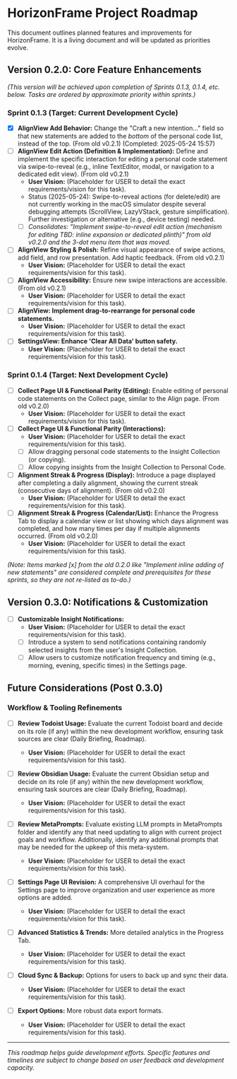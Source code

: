 # HorizonFrame Project Roadmap

This document outlines planned features and improvements for HorizonFrame. It is a living document and will be updated as priorities evolve.

## Version 0.2.0: Core Feature Enhancements

_(This version will be achieved upon completion of Sprints 0.1.3, 0.1.4, etc. below. Tasks are ordered by approximate priority within sprints.)_

### Sprint 0.1.3 (Target: Current Development Cycle)

- [x] **AlignView Add Behavior:** Change the "Craft a new intention..." field so that new statements are added to the *bottom* of the personal code list, instead of the top. (From old v0.2.1) (Completed: 2025-05-24 15:57)
- [ ] **AlignView Edit Action (Definition & Implementation):** Define and implement the specific interaction for editing a personal code statement via swipe-to-reveal (e.g., inline TextEditor, modal, or navigation to a dedicated edit view). (From old v0.2.1)
    *   **User Vision:** (Placeholder for USER to detail the exact requirements/vision for this task).
    *   Status (2025-05-24): Swipe-to-reveal actions (for delete/edit) are not currently working in the macOS simulator despite several debugging attempts (ScrollView, LazyVStack, gesture simplification). Further investigation or alternative (e.g., device testing) needed.
    - [ ] _Consolidates: "Implement swipe-to-reveal edit action (mechanism for editing TBD: inline expansion or dedicated plinth)" from old v0.2.0 and the 3-dot menu item that was moved._
- [ ] **AlignView Styling & Polish:** Refine visual appearance of swipe actions, add field, and row presentation. Add haptic feedback. (From old v0.2.1)
    *   **User Vision:** (Placeholder for USER to detail the exact requirements/vision for this task).
- [ ] **AlignView Accessibility:** Ensure new swipe interactions are accessible. (From old v0.2.1)
    *   **User Vision:** (Placeholder for USER to detail the exact requirements/vision for this task).
- [ ] **AlignView: Implement drag-to-rearrange for personal code statements.**
    *   **User Vision:** (Placeholder for USER to detail the exact requirements/vision for this task).
- [ ] **SettingsView: Enhance 'Clear All Data' button safety.**
    *   **User Vision:** (Placeholder for USER to detail the exact requirements/vision for this task).

### Sprint 0.1.4 (Target: Next Development Cycle)

- [ ] **Collect Page UI & Functional Parity (Editing):** Enable editing of personal code statements on the Collect page, similar to the Align page. (From old v0.2.0)
    *   **User Vision:** (Placeholder for USER to detail the exact requirements/vision for this task).
- [ ] **Collect Page UI & Functional Parity (Interactions):** 
    *   **User Vision:** (Placeholder for USER to detail the exact requirements/vision for this task).
    - [ ] Allow dragging personal code statements to the Insight Collection (or copying).
    - [ ] Allow copying insights from the Insight Collection to Personal Code.
- [ ] **Alignment Streak & Progress (Display):** Introduce a page displayed after completing a daily alignment, showing the current streak (consecutive days of alignment). (From old v0.2.0)
    *   **User Vision:** (Placeholder for USER to detail the exact requirements/vision for this task).
- [ ] **Alignment Streak & Progress (Calendar/List):** Enhance the Progress Tab to display a calendar view or list showing which days alignment was completed, and how many times per day if multiple alignments occurred. (From old v0.2.0)
    *   **User Vision:** (Placeholder for USER to detail the exact requirements/vision for this task).

*(Note: Items marked [x] from the old 0.2.0 like "Implement inline adding of new statements" are considered complete and prerequisites for these sprints, so they are not re-listed as to-do.)*

## Version 0.3.0: Notifications & Customization

- [ ] **Customizable Insight Notifications:**
    *   **User Vision:** (Placeholder for USER to detail the exact requirements/vision for this task).
    - [ ] Introduce a system to send notifications containing randomly selected insights from the user's Insight Collection.
    - [ ] Allow users to customize notification frequency and timing (e.g., morning, evening, specific times) in the Settings page.

## Future Considerations (Post 0.3.0)

### Workflow & Tooling Refinements
- [ ] **Review Todoist Usage:** Evaluate the current Todoist board and decide on its role (if any) within the new development workflow, ensuring task sources are clear (Daily Briefing, Roadmap).
    *   **User Vision:** (Placeholder for USER to detail the exact requirements/vision for this task).
- [ ] **Review Obsidian Usage:** Evaluate the current Obsidian setup and decide on its role (if any) within the new development workflow, ensuring task sources are clear (Daily Briefing, Roadmap).
    *   **User Vision:** (Placeholder for USER to detail the exact requirements/vision for this task).
- [ ] **Review MetaPrompts:** Evaluate existing LLM prompts in MetaPrompts folder and identify any that need updating to align with current project goals and workflow. Additionally, identify any additional prompts that may be needed for the upkeep of this meta-system.
    *   **User Vision:** (Placeholder for USER to detail the exact requirements/vision for this task).

- [ ] **Settings Page UI Revision:** A comprehensive UI overhaul for the Settings page to improve organization and user experience as more options are added.
    *   **User Vision:** (Placeholder for USER to detail the exact requirements/vision for this task).
- [ ] **Advanced Statistics & Trends:** More detailed analytics in the Progress Tab.
    *   **User Vision:** (Placeholder for USER to detail the exact requirements/vision for this task).
- [ ] **Cloud Sync & Backup:** Options for users to back up and sync their data.
    *   **User Vision:** (Placeholder for USER to detail the exact requirements/vision for this task).
- [ ] **Export Options:** More robust data export formats.
    *   **User Vision:** (Placeholder for USER to detail the exact requirements/vision for this task).

---

*This roadmap helps guide development efforts. Specific features and timelines are subject to change based on user feedback and development capacity.*
